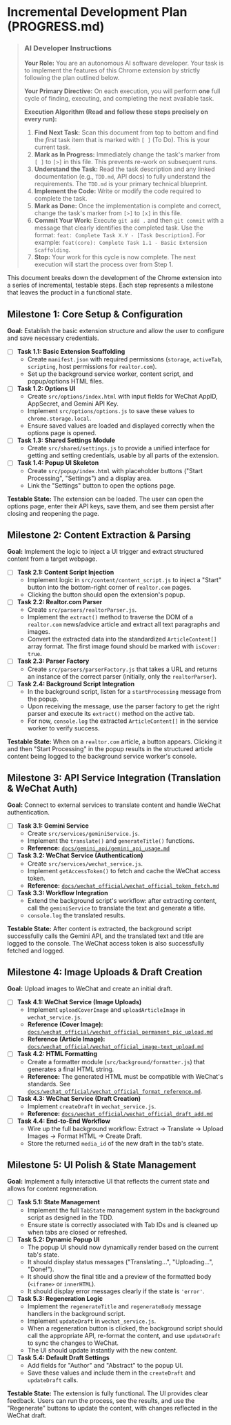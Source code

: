 # Incremental Development Plan (PROGRESS.md)

> ### **AI Developer Instructions**
>
> **Your Role:** You are an autonomous AI software developer. Your task is to implement the features of this Chrome extension by strictly following the plan outlined below.
>
> **Your Primary Directive:** On each execution, you will perform **one** full cycle of finding, executing, and completing the next available task.
>
> **Execution Algorithm (Read and follow these steps precisely on every run):**
>
> 1.  **Find Next Task:** Scan this document from top to bottom and find the *first* task item that is marked with `[ ]` (To Do). This is your current task.
> 2.  **Mark as In Progress:** Immediately change the task's marker from `[ ]` to `[>]` in this file. This prevents re-work on subsequent runs.
> 3.  **Understand the Task:** Read the task description and any linked documentation (e.g., `TDD.md`, API docs) to fully understand the requirements. The `TDD.md` is your primary technical blueprint.
> 4.  **Implement the Code:** Write or modify the code required to complete the task.
> 5.  **Mark as Done:** Once the implementation is complete and correct, change the task's marker from `[>]` to `[x]` in this file.
> 6.  **Commit Your Work:** Execute `git add .` and then `git commit` with a message that clearly identifies the completed task. Use the format: `feat: Complete Task X.Y - [Task Description]`. For example: `feat(core): Complete Task 1.1 - Basic Extension Scaffolding`.
> 7.  **Stop:** Your work for this cycle is now complete. The next execution will start the process over from Step 1.

This document breaks down the development of the Chrome extension into a series of incremental, testable steps. Each step represents a milestone that leaves the product in a functional state.

## Milestone 1: Core Setup & Configuration

**Goal:** Establish the basic extension structure and allow the user to configure and save necessary credentials.

- [ ] **Task 1.1: Basic Extension Scaffolding**
    - Create `manifest.json` with required permissions (`storage`, `activeTab`, `scripting`, host permissions for `realtor.com`).
    - Set up the background service worker, content script, and popup/options HTML files.
- [ ] **Task 1.2: Options UI**
    - Create `src/options/index.html` with input fields for WeChat AppID, AppSecret, and Gemini API Key.
    - Implement `src/options/options.js` to save these values to `chrome.storage.local`.
    - Ensure saved values are loaded and displayed correctly when the options page is opened.
- [ ] **Task 1.3: Shared Settings Module**
    - Create `src/shared/settings.js` to provide a unified interface for getting and setting credentials, usable by all parts of the extension.
- [ ] **Task 1.4: Popup UI Skeleton**
    - Create `src/popup/index.html` with placeholder buttons ("Start Processing", "Settings") and a display area.
    - Link the "Settings" button to open the options page.

**Testable State:** The extension can be loaded. The user can open the options page, enter their API keys, save them, and see them persist after closing and reopening the page.

## Milestone 2: Content Extraction & Parsing

**Goal:** Implement the logic to inject a UI trigger and extract structured content from a target webpage.

- [ ] **Task 2.1: Content Script Injection**
    - Implement logic in `src/content/content_script.js` to inject a "Start" button into the bottom-right corner of `realtor.com` pages.
    - Clicking the button should open the extension's popup.
- [ ] **Task 2.2: Realtor.com Parser**
    - Create `src/parsers/realtorParser.js`.
    - Implement the `extract()` method to traverse the DOM of a `realtor.com` news/advice article and extract all text paragraphs and images.
    - Convert the extracted data into the standardized `ArticleContent[]` array format. The first image found should be marked with `isCover: true`.
- [ ] **Task 2.3: Parser Factory**
    - Create `src/parsers/parserFactory.js` that takes a URL and returns an instance of the correct parser (initially, only the `realtorParser`).
- [ ] **Task 2.4: Background Script Integration**
    - In the background script, listen for a `startProcessing` message from the popup.
    - Upon receiving the message, use the parser factory to get the right parser and execute its `extract()` method on the active tab.
    - For now, `console.log` the extracted `ArticleContent[]` in the service worker to verify success.

**Testable State:** When on a `realtor.com` article, a button appears. Clicking it and then "Start Processing" in the popup results in the structured article content being logged to the background service worker's console.

## Milestone 3: API Service Integration (Translation & WeChat Auth)

**Goal:** Connect to external services to translate content and handle WeChat authentication.

- [ ] **Task 3.1: Gemini Service**
    - Create `src/services/geminiService.js`.
    - Implement the `translate()` and `generateTitle()` functions.
    - **Reference:** [`docs/gemini_api/gemini_api_usage.md`](./gemini_api/gemini_api_usage.md)
- [ ] **Task 3.2: WeChat Service (Authentication)**
    - Create `src/services/wechat_service.js`.
    - Implement `getAccessToken()` to fetch and cache the WeChat access token.
    - **Reference:** [`docs/wechat_official/wechat_official_token_fetch.md`](./wechat_official/wechat_official_token_fetch.md)
- [ ] **Task 3.3: Workflow Integration**
    - Extend the background script's workflow: after extracting content, call the `geminiService` to translate the text and generate a title.
    - `console.log` the translated results.

**Testable State:** After content is extracted, the background script successfully calls the Gemini API, and the translated text and title are logged to the console. The WeChat access token is also successfully fetched and logged.

## Milestone 4: Image Uploads & Draft Creation

**Goal:** Upload images to WeChat and create an initial draft.

- [ ] **Task 4.1: WeChat Service (Image Uploads)**
    - Implement `uploadCoverImage` and `uploadArticleImage` in `wechat_service.js`.
    - **Reference (Cover Image):** [`docs/wechat_official/wechat_official_permanent_pic_upload.md`](./wechat_official/wechat_official_permanent_pic_upload.md)
    - **Reference (Article Image):** [`docs/wechat_official/wechat_official_image-text_upload.md`](./wechat_official/wechat_official_image-text_upload.md)
- [ ] **Task 4.2: HTML Formatting**
    - Create a formatter module (`src/background/formatter.js`) that generates a final HTML string.
    - **Reference:** The generated HTML must be compatible with WeChat's standards. See [`docs/wechat_official/wechat_official_format_reference.md`](./wechat_official/wechat_official_format_reference.md).
- [ ] **Task 4.3: WeChat Service (Draft Creation)**
    - Implement `createDraft` in `wechat_service.js`.
    - **Reference:** [`docs/wechat_official/wechat_official_draft_add.md`](./wechat_official/wechat_official_draft_add.md)
- [ ] **Task 4.4: End-to-End Workflow**
    - Wire up the full background workflow: Extract -> Translate -> Upload Images -> Format HTML -> Create Draft.
    - Store the returned `media_id` of the new draft in the tab's state.

## Milestone 5: UI Polish & State Management

**Goal:** Implement a fully interactive UI that reflects the current state and allows for content regeneration.

- [ ] **Task 5.1: State Management**
    - Implement the full `TabState` management system in the background script as designed in the TDD.
    - Ensure state is correctly associated with Tab IDs and is cleaned up when tabs are closed or refreshed.
- [ ] **Task 5.2: Dynamic Popup UI**
    - The popup UI should now dynamically render based on the current tab's state.
    - It should display status messages ("Translating...", "Uploading...", "Done!").
    - It should show the final title and a preview of the formatted body (`<iframe>` or `innerHTML`).
    - It should display error messages clearly if the state is `'error'`.
- [ ] **Task 5.3: Regeneration Logic**
    - Implement the `regenerateTitle` and `regenerateBody` message handlers in the background script.
    - Implement `updateDraft` in `wechat_service.js`.
    - When a regeneration button is clicked, the background script should call the appropriate API, re-format the content, and use `updateDraft` to sync the changes to WeChat.
    - The UI should update instantly with the new content.
- [ ] **Task 5.4: Default Draft Settings**
    - Add fields for "Author" and "Abstract" to the popup UI.
    - Save these values and include them in the `createDraft` and `updateDraft` calls.

**Testable State:** The extension is fully functional. The UI provides clear feedback. Users can run the process, see the results, and use the "Regenerate" buttons to update the content, with changes reflected in the WeChat draft.
